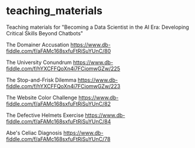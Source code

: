 # teaching_materials
Teaching materials for "Becoming a Data Scientist in the AI Era: Developing Critical Skills Beyond Chatbots"

The Domainer Accusation
https://www.db-fiddle.com/f/aFAMc168sxfuFtRiSuYUnC/80

The University Conundrum
https://www.db-fiddle.com/f/hYXCFFQoXn4i7FCiomwGZw/225

The Stop-and-Frisk Dilemma
https://www.db-fiddle.com/f/hYXCFFQoXn4i7FCiomwGZw/223

The Website Color Challenge
https://www.db-fiddle.com/f/aFAMc168sxfuFtRiSuYUnC/82

The Defective Helmets Exercise
https://www.db-fiddle.com/f/aFAMc168sxfuFtRiSuYUnC/84

Abe's Celiac Diagnosis
https://www.db-fiddle.com/f/aFAMc168sxfuFtRiSuYUnC/78
